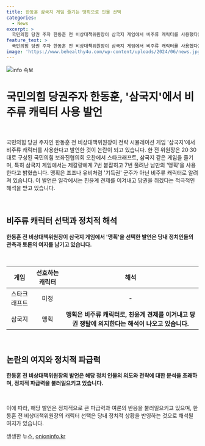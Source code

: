 ```yaml
---
title: 한동훈 삼국지 게임 즐기는 맹획으로 인물 선택
categories:
  - News
excerpt: >
  국민의힘 당권 주자 한동훈 전 비상대책위원장이 삼국지 게임에서 비주류 캐릭터를 사용했다는 발언이 화제입니다. 그는 20·30대 보좌진과 게임을 즐기며, 특히 맹획이라는 비주류 캐릭터를 선호한다고 밝혔는데, 이는 일각에서 당권 획득 의사를 의미하는 것으로 해석됩니다. 이러한 발언이 국민의힘 내부에서 어떠한 파장을 일으킬지 주목됩니다.
feature_text: >
  국민의힘 당권 주자 한동훈 전 비상대책위원장이 삼국지 게임에서 비주류 캐릭터를 사용했다는 발언이 화제입니다. 그는 20·30대 보좌진과 게임을 즐기며, 특히 맹획이라는 비주류 캐릭터를 선호한다고 밝혔는데, 이는 일각에서 당권 획득 의사를 의미하는 것으로 해석됩니다. 이러한 발언이 국민의힘 내부에서 어떠한 파장을 일으킬지 주목됩니다.
image: 'https://www.behealthy4u.com/wp-content/uploads/2024/06/news.jpg'
---
```


<p><img src="https://www.behealthy4u.com/wp-content/uploads/2024/06/news.jpg" alt="info 속보" /></p>

<h1 data-ke-size="size26"><b>국민의힘</b> 당권주자 한동훈, '삼국지'에서 비주류 캐릭터 사용 발언</h1>

<p data-ke-size="size16">&nbsp;</p>

<p>국민의힘 당권 주자인 한동훈 전 비상대책위원장이 전략 시뮬레이션 게임 '삼국지'에서 비주류 캐릭터를 사용한다고 발언한 것이 논란이 되고 있습니다. 한 전 위원장은 20·30대로 구성된 국민의힘 보좌진협의회 오찬에서 스타크래프트, 삼국지 같은 게임을 즐기며, 특히 삼국지 게임에서는 제갈량에게 7번 붙잡히고 7번 풀려난 남만의 '맹획'을 사용한다고 밝혔습니다. 맹획은 조조나 유비처럼 '기득권' 군주가 아닌 비주류 캐릭터로 알려져 있습니다. 이 발언은 일각에서는 친윤계 견제를 이겨내고 당권을 쥐겠다는 적극적인 해석을 받고 있습니다.</p>

<p data-ke-size="size16">&nbsp;</p>

<h2 data-ke-size="size26">비주류 캐릭터 선택과 정치적 해석</h2>

<p data-ke-size="size16"><b>한동훈 전 비상대책위원장이 삼국지 게임에서 '맹획'을 선택한 발언은 당내 정치인들의 관측과 토론의 여지를 남기고 있습니다.</b></p>

<p data-ke-size="size16">&nbsp;</p>

<table>
    <thead>
        <tr>
            <th style="text-align: center;">게임</th>
            <th style="text-align: center;">선호하는 캐릭터</th>
            <th style="text-align: center;">해석</th>
        </tr>
    </thead>
    <tbody>
        <tr>
            <td style="text-align: center;">스타크래프트</td>
            <td style="text-align: center;">미정</td>
            <td style="text-align: center;">-</td>
        </tr>
        <tr>
            <td style="text-align: center;">삼국지</td>
            <td style="text-align: center;">맹획</td>
            <td style="text-align: center;"><b>맹획은 비주류 캐릭터로, 친윤계 견제를 이겨내고 당권 쟁탈에 의지한다는 해석이 나오고 있습니다.</b></td>
        </tr>
    </tbody>
</table>

<p data-ke-size="size16">&nbsp;</p>

<h2 data-ke-size="size26">논란의 여지와 정치적 파급력</h2>

<p data-ke-size="size16"><b>한동훈 전 비상대책위원장의 발언은 해당 정치 인물의 의도와 전략에 대한 분석을 초래하며, 정치적 파급력을 불러일으키고 있습니다.</b></p>

<p data-ke-size="size16">&nbsp;</p>

<p>이에 따라, 해당 발언은 정치적으로 큰 파급력과 여론의 반응을 불러일으키고 있으며, 한동훈 전 비상대책위원장의 캐릭터 선택은 당내 정치적 상황을 반영하는 것으로 해석될 여지가 있습니다.</p>
생생한 뉴스, <a href="https://onioninfo.kr" rel="dofollow">onioninfo.kr</a>


